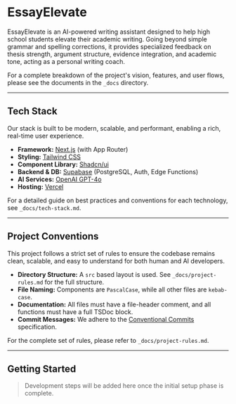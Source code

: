 # EssayElevate

EssayElevate is an AI-powered writing assistant designed to help high school students elevate their academic writing. Going beyond simple grammar and spelling corrections, it provides specialized feedback on thesis strength, argument structure, evidence integration, and academic tone, acting as a personal writing coach.

For a complete breakdown of the project's vision, features, and user flows, please see the documents in the `_docs` directory.

---

## Tech Stack

Our stack is built to be modern, scalable, and performant, enabling a rich, real-time user experience.

-   **Framework:** [Next.js](https://nextjs.org/) (with App Router)
-   **Styling:** [Tailwind CSS](https://tailwindcss.com/)
-   **Component Library:** [Shadcn/ui](https://ui.shadcn.com/)
-   **Backend & DB:** [Supabase](https://supabase.com/) (PostgreSQL, Auth, Edge Functions)
-   **AI Services:** [OpenAI GPT-4o](https://openai.com/index/hello-gpt-4o/)
-   **Hosting:** [Vercel](https://vercel.com/)

For a detailed guide on best practices and conventions for each technology, see `_docs/tech-stack.md`.

---

## Project Conventions

This project follows a strict set of rules to ensure the codebase remains clean, scalable, and easy to understand for both human and AI developers.

-   **Directory Structure:** A `src` based layout is used. See `_docs/project-rules.md` for the full structure.
-   **File Naming:** Components are `PascalCase`, while all other files are `kebab-case`.
-   **Documentation:** All files must have a file-header comment, and all functions must have a full TSDoc block.
-   **Commit Messages:** We adhere to the [Conventional Commits](https://www.conventionalcommits.org/en/v1.0.0/) specification.

For the complete set of rules, please refer to `_docs/project-rules.md`.

---

## Getting Started

> Development steps will be added here once the initial setup phase is complete. 